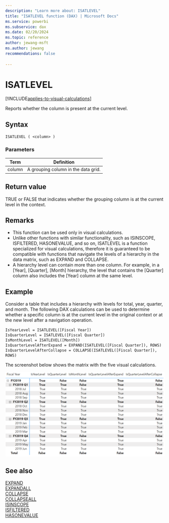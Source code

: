 ```yaml
---
description: "Learn more about: ISATLEVEL"
title: "ISATLEVEL function (DAX) | Microsoft Docs"
ms.service: powerbi
ms.subservice: dax
ms.date: 02/20/2024
ms.topic: reference
author: jewang-msft
ms.author: jewang
recommendations: false

---
```


# ISATLEVEL

[!INCLUDE[applies-to-visual-calculations](includes/applies-to-visual-calculations.md)]

Reports whether the column is present at the current level.

## Syntax

```dax
ISATLEVEL ( <column> )
```

### Parameters

|Term|Definition|
|--------|--------------|
|column|A grouping column in the data grid.|

## Return value

TRUE or FALSE that indicates whether the grouping column is at the current level in the context.

## Remarks

* This function can be used only in visual calculations.
* Unlike other functions with similar functionality, such as ISINSCOPE, ISFILTERED, HASONEVALUE, and so on, ISATLEVEL is a function specialized for visual calculations, therefore it is guaranteed to be compatible with functions that navigate the levels of a hierarchy in the data matrix, such as EXPAND and COLLAPSE.
* A hierarchy level can contain more than one column. For example, in a [Year], [Quarter], [Month] hierarchy, the level that contains the [Quarter] column also includes the [Year] column at the same level.

## Example

Consider a table that includes a hierarchy with levels for total, year, quarter, and month. The following DAX calculations can be used to determine whether a specific column is at the current level in the original context or at the new level after a navigation operation.

```dax
IsYearLevel = ISATLEVEL([Fiscal Year])
IsQuarterLevel = ISATLEVEL([Fiscal Quarter])
IsMonthLevel = ISATLEVEL([Month])
IsQuarterLevelAfterExpand = EXPAND(ISATLEVEL([Fiscal Quarter]), ROWS)
IsQuarterLevelAfterCollapse = COLLAPSE(ISATLEVEL([Fiscal Quarter]), ROWS)
```

The screenshot below shows the matrix with the five visual calculations.

![DAX visual calculation](media/dax-queries/dax-visualcalc-isatlevel.png)

## See also

[EXPAND](expand-function-dax.md)  
[EXPANDALL](expandall-function-dax.md)  
[COLLAPSE](collapse-function-dax.md)  
[COLLAPSEALL](collapseall-function-dax.md)  
[ISINSCOPE](isinscope-function-dax.md)  
[ISFILTERED](isfiltered-function-dax.md)  
[HASONEVALUE](hasonevalue-function-dax.md)  



